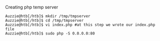 Creating php temp server
```shell-session
Auzzie@htb[/htb]$ mkdir /tmp/tmpserver
Auzzie@htb[/htb]$ cd /tmp/tmpserver
Auzzie@htb[/htb]$ vi index.php #at this step we wrote our index.php file
Auzzie@htb[/htb]$ sudo php -S 0.0.0.0:80
```
